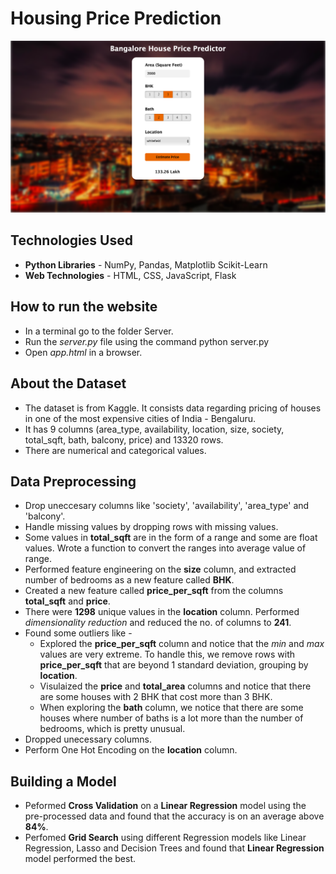 # Housing Price Prediction

![Website.png](https://github.com/madhuripawle18/HousingPricePrediction/blob/main/Website.png)

## Technologies Used 
* **Python Libraries** - NumPy, Pandas, Matplotlib Scikit-Learn 
* **Web Technologies** - HTML, CSS, JavaScript, Flask 

## How to run the website

* In a terminal go to the folder Server. 
* Run the *server.py* file using the command python server.py
* Open *app.html* in a browser. 

## About the Dataset

* The dataset is from Kaggle.  It consists data regarding pricing of houses in one of the most expensive cities of India - Bengaluru. 
* It has 9 columns (area_type, availability, location, size, society, total_sqft, bath, balcony, price) and 13320 rows.
* There are numerical and categorical values.

## Data Preprocessing

* Drop uneccesary columns like 'society', 'availability', 'area_type' and 'balcony'.
* Handle missing values by dropping rows with missing values. 
* Some values in **total_sqft** are in the form of a range and some are float values. Wrote a function to convert the ranges into average value of range.  
* Performed feature engineering on the **size** column, and extracted number of bedrooms as a new feature called **BHK**.
* Created a new feature called **price_per_sqft** from the columns **total_sqft** and **price**.
* There were **1298** unique values in the **location** column. Performed *dimensionality reduction* and reduced the no. of columns to **241**.
* Found some outliers like -
    - Explored the **price_per_sqft** column and notice that the *min* and *max* values are very extreme. To handle this, we remove rows with **price_per_sqft** that are beyond 1 standard deviation, grouping by **location**. 
    - Visulaized the **price** and **total_area** columns and notice that there are some houses with 2 BHK that cost more than 3 BHK. 
    - When exploring the **bath** column, we notice that there are some houses where number of baths is a lot more than the number of bedrooms, which is pretty unusual. 
* Dropped unecessary columns. 
* Perform One Hot Encoding on the **location** column.

## Building a Model 

* Peformed **Cross Validation** on a **Linear Regression** model using the pre-processed data and found that the accuracy is on an average above **84%**.
* Perfomed **Grid Search** using different Regression models like Linear Regression, Lasso and Decision Trees and found that **Linear Regression** model performed the best. 
